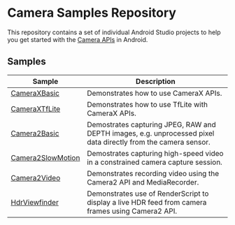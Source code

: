 # Camera Samples Repository

This repository contains a set of individual Android Studio projects to help you get
started with the [Camera APIs](https://developer.android.com/guide/topics/media/camera) in Android.

## Samples

| Sample                                    | Description  |
| ----------------------------------------- | ------------ |
| [CameraXBasic](CameraXBasic)              | Demonstrates how to use CameraX APIs. |
| [CameraXTfLite](CameraXTfLite)            | Demonstrates how to use TfLite with CameraX APIs. |
| [Camera2Basic](Camera2Basic)              | Demostrates capturing JPEG, RAW and DEPTH images, e.g. unprocessed pixel data directly from the camera sensor. |
| [Camera2SlowMotion](Camera2SlowMotion)    | Demostrates capturing high-speed video in a constrained camera capture session. |
| [Camera2Video](Camera2Video)              | Demonstrates recording video using the Camera2 API and MediaRecorder. |
| [HdrViewfinder](HdrViewfinder)            | Demonstrates use of RenderScript to display a live HDR feed from camera frames using Camera2 API. |
